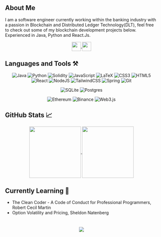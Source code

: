 ## About Me
I am a software engineer currently working within the banking industry with a passion in Blockchain and Distributed Ledger Technology(DLT), feel free to check out some of my blockchain development projects below. Experienced in Java, Python and React.Js.

<div align= "center"  markdown="1">
  <a href="https://linkedin.com/in/karan-patel-s">
    <img height=30 align="center" src="https://img.shields.io/badge/linkedin-%230077B5.svg?style=for-the-badge&logo=linkedin&logoColor=white" />
  </a>
  <a href="https://leetcode.com/karan2605/">
    <img height=30 align="center" src="https://img.shields.io/badge/LeetCode-000000?style=for-the-badge&logo=LeetCode&logoColor=#d16c06" />
  </a>
</div>

## Languages and Tools ⚒️
<div align= "center"  markdown="1">
  
  ![Java](https://img.shields.io/badge/java-%23ED8B00.svg?style=for-the-badge&logo=openjdk&logoColor=white)
  ![Python](https://img.shields.io/badge/python-3670A0?style=for-the-badge&logo=python&logoColor=ffdd54)
  ![Solidity](https://img.shields.io/badge/Solidity-%23363636.svg?style=for-the-badge&logo=solidity&logoColor=white)
  ![JavaScript](https://img.shields.io/badge/javascript-%23323330.svg?style=for-the-badge&logo=javascript&logoColor=%23F7DF1E)
  ![LaTeX](https://img.shields.io/badge/latex-%23008080.svg?style=for-the-badge&logo=latex&logoColor=white)
  ![CSS3](https://img.shields.io/badge/css3-%231572B6.svg?style=for-the-badge&logo=css3&logoColor=white)
  ![HTML5](https://img.shields.io/badge/html5-%23E34F26.svg?style=for-the-badge&logo=html5&logoColor=white)
  ![React](https://img.shields.io/badge/react-%2320232a.svg?style=for-the-badge&logo=react&logoColor=%2361DAFB)
  ![NodeJS](https://img.shields.io/badge/node.js-6DA55F?style=for-the-badge&logo=node.js&logoColor=white)
  ![TailwindCSS](https://img.shields.io/badge/tailwindcss-%2338B2AC.svg?style=for-the-badge&logo=tailwind-css&logoColor=white)
  ![Spring](https://img.shields.io/badge/spring-%236DB33F.svg?style=for-the-badge&logo=spring&logoColor=white)
  ![Git](https://img.shields.io/badge/git-%23F05033.svg?style=for-the-badge&logo=git&logoColor=white)
  
  ![SQLite](https://img.shields.io/badge/sqlite-%2307405e.svg?style=for-the-badge&logo=sqlite&logoColor=white)
  ![Postgres](https://img.shields.io/badge/postgres-%23316192.svg?style=for-the-badge&logo=postgresql&logoColor=white)
  
  ![Ethereum](https://img.shields.io/badge/Ethereum-3C3C3D?style=for-the-badge&logo=Ethereum&logoColor=white)
  ![Binance](https://img.shields.io/badge/Binance-FCD535?style=for-the-badge&logo=binance&logoColor=white)
  ![Web3.js](https://img.shields.io/badge/web3.js-F16822?style=for-the-badge&logo=web3.js&logoColor=white)
</div>

## GitHub Stats 📈

<div align= "center"  markdown="1">
  <a href="https://github.com/anuraghazra/github-readme-stats">
    <img height=170 align="center" src="https://github-readme-stats.vercel.app/api?username=karan2605&theme=dark&show_icons=true" />
  </a>
  <a href="https://github.com/anuraghazra/convoychat">
    <img height=170 align="center" src="https://github-readme-stats.vercel.app/api/top-langs?username=karan2605&layout=compact&langs_count=8&card_width=320&theme=dark" />
  </a>
</div>

## Currently Learning 🧠
- The Clean Coder - A Code of Conduct for Professional Programmers, Robert Cecil Martin
- Option Volatility and Pricing, Sheldon Natenberg

# 

<div align= "center"  markdown="1">
  
  ![](https://komarev.com/ghpvc/?username=karan2605&style=for-the-badge)
</div>
